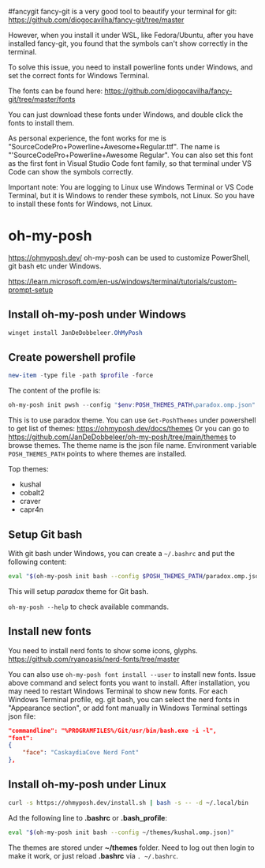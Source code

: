 #fancygit
fancy-git is a very good tool to beautify your terminal for git:
https://github.com/diogocavilha/fancy-git/tree/master

However, when you install it under WSL, like Fedora/Ubuntu,
after you have installed fancy-git, you found that the symbols can't show correctly in the terminal.

To solve this issue, you need to install powerline fonts under Windows,
and set the correct fonts for Windows Terminal.

The fonts can be found here:
https://github.com/diogocavilha/fancy-git/tree/master/fonts

You can just download these fonts under Windows,
and double click the fonts to install them.

As personal experience, the font works for me is "SourceCodePro+Powerline+Awesome+Regular.ttf".
The name is "'SourceCodePro+Powerline+Awesome Regular".
You can also set this font as the first font in Visual Studio Code font family,
so that terminal under VS Code can show the symbols correctly.

Important note:
You are logging to Linux use Windows Terminal or VS Code Terminal,
but it is Windows to render these symbols, not Linux.
So you have to install these fonts for Windows, not Linux.


# oh-my-posh
https://ohmyposh.dev/
oh-my-posh can be used to customize PowerShell, git bash etc under Windows.

https://learn.microsoft.com/en-us/windows/terminal/tutorials/custom-prompt-setup
## Install oh-my-posh under Windows
```powershell
winget install JanDeDobbeleer.OhMyPosh
```

## Create powershell profile
```powershell
new-item -type file -path $profile -force
```

The content of the profile is:
```powershell
oh-my-posh init pwsh --config "$env:POSH_THEMES_PATH\paradox.omp.json" | Invoke-Expression
```

This is to use paradox theme.
You can use `Get-PoshThemes` under powershell to get list of themes: https://ohmyposh.dev/docs/themes
Or you can go to https://github.com/JanDeDobbeleer/oh-my-posh/tree/main/themes to browse themes.
The theme name is the json file name.
Environment variable `POSH_THEMES_PATH` points to where themes are installed.

Top themes:
* kushal
* cobalt2
* craver
* capr4n

## Setup Git bash
With git bash under Windows, you can create a `~/.bashrc` and put the following content:
```bash
eval "$(oh-my-posh init bash --config $POSH_THEMES_PATH/paradox.omp.json)"
```
This will setup *paradox* theme for Git bash.

`oh-my-posh --help` to check available commands.

## Install new fonts
You need to install nerd fonts to show some icons, glyphs.
https://github.com/ryanoasis/nerd-fonts/tree/master

You can also use `oh-my-posh font install --user` to install new fonts. Issue above command and select fonts you want to install.
After installation, you may need to restart Windows Terminal to show new fonts.
For each Windows Terminal profile, eg. git bash, you can select the nerd fonts in "Appearance section", or add font manually in Windows Terminal settings json file:
```json
"commandline": "%PROGRAMFILES%/Git/usr/bin/bash.exe -i -l",
"font": 
{
    "face": "CaskaydiaCove Nerd Font"
},
```

## Install oh-my-posh under Linux
```bash
curl -s https://ohmyposh.dev/install.sh | bash -s -- -d ~/.local/bin
```
Ad the following line to **.bashrc** or **.bash_profile**:
```bash
eval "$(oh-my-posh init bash --config ~/themes/kushal.omp.json)"
```
The themes are stored under **~/themes** folder.
Need to log out then login to make it work, or just reload **.bashrc** via `. ~/.bashrc`.
